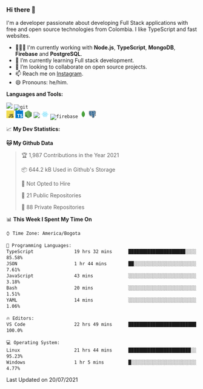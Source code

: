 ### Hi there 👋

I'm a developer passionate about developing Full Stack applications with free and open source technologies from Colombia. I like TypeScript and fast websites.

- 👨🏽‍💻 I'm currently working with **Node.js**, **TypeScript**, **MongoDB**, **Firebase** and **PostgreSQL**.
- 🌱 I’m currently learning Full stack development.
- 🚀 I’m looking to collaborate on open source projects.
- 📫   Reach me on [Instagram](https://instagram.com/nexckycort).
- 😄  Pronouns: he/him.

**Languages and Tools:**  

<code><img height="20"  src="https://upload.wikimedia.org/wikipedia/commons/2/2d/Visual_Studio_Code_1.18_icon.svg"></code>
<code><img src="https://www.vectorlogo.zone/logos/git-scm/git-scm-icon.svg" alt="git" height="20"/> </code>
<code><img height="20" src="https://raw.githubusercontent.com/github/explore/80688e429a7d4ef2fca1e82350fe8e3517d3494d/topics/javascript/javascript.png"></code>
<code><img height="20" src="https://raw.githubusercontent.com/github/explore/80688e429a7d4ef2fca1e82350fe8e3517d3494d/topics/typescript/typescript.png"></code>
<code><img height="20" src="https://raw.githubusercontent.com/github/explore/80688e429a7d4ef2fca1e82350fe8e3517d3494d/topics/nodejs/nodejs.png"></code>
<code><img height="20" src="https://deno.land/logo.svg"></code>
<code><img height="20" src="https://raw.githubusercontent.com/github/explore/80688e429a7d4ef2fca1e82350fe8e3517d3494d/topics/react/react.png"></code>
<code><img src="https://www.vectorlogo.zone/logos/firebase/firebase-icon.svg" alt="firebase"  height="20"/></code>
<code><img src="https://raw.githubusercontent.com/devicons/devicon/master/icons/mongodb/mongodb-original.svg"  height="20"/></code>
<code><img src="https://raw.githubusercontent.com/devicons/devicon/master/icons/postgresql/postgresql-original.svg" height="20"/></code>

<!-- Stats -->
📈 **My Dev Statistics:**  

<!-- waka time stats-->

<!--START_SECTION:waka-->
**🐱 My Github Data** 

> 🏆 1,987 Contributions in the Year 2021
 > 
> 📦 644.2 kB Used in Github's Storage 
 > 
> 🚫 Not Opted to Hire
 > 
> 📜 21 Public Repositories 
 > 
> 🔑 88 Private Repositories  
 > 
📊 **This Week I Spent My Time On** 

```text
⌚︎ Time Zone: America/Bogota

💬 Programming Languages: 
TypeScript               19 hrs 32 mins      █████████████████████░░░░   85.58% 
JSON                     1 hr 44 mins        ██░░░░░░░░░░░░░░░░░░░░░░░   7.61% 
JavaScript               43 mins             ░░░░░░░░░░░░░░░░░░░░░░░░░   3.18% 
Bash                     20 mins             ░░░░░░░░░░░░░░░░░░░░░░░░░   1.51% 
YAML                     14 mins             ░░░░░░░░░░░░░░░░░░░░░░░░░   1.06%

🔥 Editors: 
VS Code                  22 hrs 49 mins      █████████████████████████   100.0%

💻 Operating System: 
Linux                    21 hrs 44 mins      ███████████████████████░░   95.23% 
Windows                  1 hr 5 mins         █░░░░░░░░░░░░░░░░░░░░░░░░   4.77%

```


 Last Updated on 20/07/2021
<!--END_SECTION:waka-->
